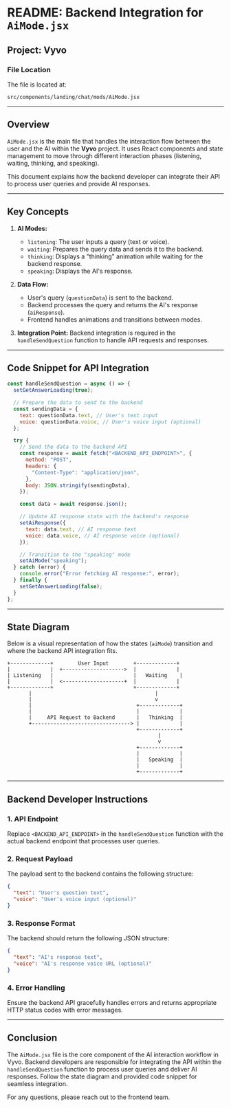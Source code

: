 # README: Backend Integration for `AiMode.jsx`

## Project: **Vyvo**

### File Location
The file is located at:
```
src/components/landing/chat/mods/AiMode.jsx
```

---

## Overview

`AiMode.jsx` is the main file that handles the interaction flow between the user and the AI within the **Vyvo** project. It uses React components and state management to move through different interaction phases (listening, waiting, thinking, and speaking).

This document explains how the backend developer can integrate their API to process user queries and provide AI responses.

---

## Key Concepts

1. **AI Modes:**
   - `listening`: The user inputs a query (text or voice).
   - `waiting`: Prepares the query data and sends it to the backend.
   - `thinking`: Displays a "thinking" animation while waiting for the backend response.
   - `speaking`: Displays the AI's response.

2. **Data Flow:**
   - User's query (`questionData`) is sent to the backend.
   - Backend processes the query and returns the AI's response (`aiResponse`).
   - Frontend handles animations and transitions between modes.

3. **Integration Point:**
   Backend integration is required in the `handleSendQuestion` function to handle API requests and responses.

---

## Code Snippet for API Integration

```javascript
const handleSendQuestion = async () => {
  setGetAnswerLoading(true);

  // Prepare the data to send to the backend
  const sendingData = {
    text: questionData.text, // User's text input
    voice: questionData.voice, // User's voice input (optional)
  };

  try {
    // Send the data to the backend API
    const response = await fetch("<BACKEND_API_ENDPOINT>", {
      method: "POST",
      headers: {
        "Content-Type": "application/json",
      },
      body: JSON.stringify(sendingData),
    });

    const data = await response.json();

    // Update AI response state with the backend's response
    setAiResponse({
      text: data.text, // AI response text
      voice: data.voice, // AI response voice (optional)
    });

    // Transition to the "speaking" mode
    setAiMode("speaking");
  } catch (error) {
    console.error("Error fetching AI response:", error);
  } finally {
    setGetAnswerLoading(false);
  }
};
```

---

## State Diagram

Below is a visual representation of how the states (`aiMode`) transition and where the backend API integration fits.

```plaintext
+-------------+        User Input        +-------------+
|             |  +-------------------->  |             |
| Listening   |                          |   Waiting    |
|             |  <--------------------+  |             |
+-------------+                          +-------------+
       |                                        |
       |                                        v
       |                                  +-------------+
       |                                  |             |
       |     API Request to Backend       |   Thinking  |
       +--------------------------------> |             |
                                          +-------------+
                                                 |
                                                 v
                                          +-------------+
                                          |             |
                                          |   Speaking  |
                                          |             |
                                          +-------------+
```

---

## Backend Developer Instructions

### 1. API Endpoint
Replace `<BACKEND_API_ENDPOINT>` in the `handleSendQuestion` function with the actual backend endpoint that processes user queries.

### 2. Request Payload
The payload sent to the backend contains the following structure:
```json
{
  "text": "User's question text",
  "voice": "User's voice input (optional)"
}
```

### 3. Response Format
The backend should return the following JSON structure:
```json
{
  "text": "AI's response text",
  "voice": "AI's response voice URL (optional)"
}
```

### 4. Error Handling
Ensure the backend API gracefully handles errors and returns appropriate HTTP status codes with error messages.

---

## Conclusion

The `AiMode.jsx` file is the core component of the AI interaction workflow in Vyvo. Backend developers are responsible for integrating the API within the `handleSendQuestion` function to process user queries and deliver AI responses. Follow the state diagram and provided code snippet for seamless integration.

For any questions, please reach out to the frontend team.
